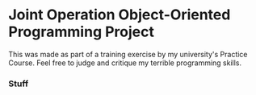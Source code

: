 # Joint Operation Object-Oriented Programming Project 
This was made as part of a training exercise by my university's Practice Course.
Feel free to judge and critique my terrible programming skills.

### Stuff
